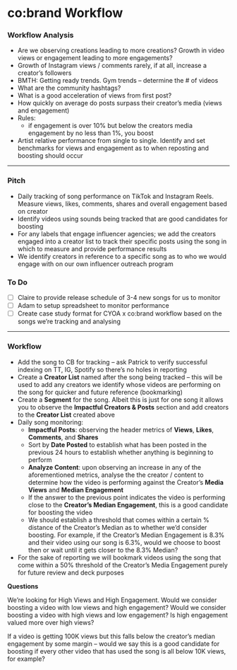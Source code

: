# co:brand Workflow

### Workflow Analysis

- Are we observing creations leading to more creations? Growth in video views or engagement leading to more engagements?
- Growth of Instagram views / comments rarely, if at all, increase a creator’s followers
- BMTH: Getting ready trends. Gym trends – determine the # of videos
- What are the community hashtags?
- What is a good acceleration of views from first post?
- How quickly on average do posts surpass their creator’s media (views and engagement)
- Rules:
    - if engagement is over 10% but below the creators media engagement by no less than  1%, you boost
- Artist relative performance from single to single. Identify and set benchmarks for views and engagement as to when reposting and boosting should occur

---

### Pitch

- Daily tracking of song performance on TikTok and Instagram Reels. Measure views, likes, comments, shares and overall engagement based on creator
- Identify videos using sounds being tracked that are good candidates for boosting
- For any labels that engage influencer agencies; we add the creators engaged into a creator list to track their specific posts using the song in which to measure and provide performance results
- We identify creators in reference to a specific song as to who we would engage with on our own influencer outreach program

### To Do

- [ ]  Claire to provide release schedule of 3-4 new songs for us to monitor
- [ ]  Adam to setup spreadsheet to monitor performance
- [ ]  Create case study format for CYOA x co:brand workflow based on the songs we’re tracking and analysing

---

### Workflow

- Add the song to CB for tracking – ask Patrick to verify successful indexing on TT, IG, Spotify so there’s no holes in reporting
- Create a **Creator List** named after the song being tracked – this will be used to add any creators we identify whose videos are performing on the song for quicker and future reference (bookmarking)
- Create a **Segment** for the song. Albeit this is just for one song it allows you to observe the **Impactful Creators & Posts** section and add creators to the **Creator List** created above
- Daily song monitoring:
    - **Impactful Posts**: observing the header metrics of **Views**, **Likes**, **Comments**, and **Shares**
    - Sort by **Date Posted** to establish what has been posted in the previous 24 hours to establish whether anything is beginning to perform
    - **Analyze Content**: upon observing an increase in any of the aforementioned metrics, analyse the the creator / content to determine how the video is performing against the Creator’s **Media Views** and **Median Engagement**
    - If the answer to the previous point indicates the video is performing close to the **Creator’s Median Engagement**, this is a good candidate for boosting the video
    - We should establish a threshold that comes within a certain % distance of the Creator’s Median as to whether we’d consider boosting. For example, if the Creator’s Median Engagement is 8.3% and their video using our song is 6.3%, would we choose to boost then or wait until it gets closer to the 8.3% Median?
- For the sake of reporting we will bookmark videos using the song that come within a 50% threshold of the Creator’s Media Engagement purely for future review and deck purposes

**Questions**

We’re looking for High Views and High Engagement. Would we consider boosting a video with low views and high engagement? Would we consider boosting a video with high views and low engagement? Is high engagement valued more over high views?

If a video is getting 100K views but this falls below the creator’s median engagement by some margin – would we say this is a good candidate for boosting if every other video that has used the song is all below 10K views, for example?